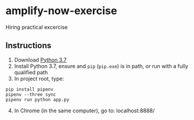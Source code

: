 # amplify-now-exercise
Hiring practical excercise

## Instructions

1. Download [Python 3.7](https://www.python.org/downloads/release/python-375/)
2. Install Python 3.7, ensure and `pip` (`pip.exe`) is in path, or run with a fully qualified path
3. In project root, type:
```
pip install pipenv
pipenv --three sync
pipenv run python app.py
```
4. In Chrome (in the same computer), go to: localhost:8888/
